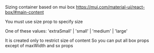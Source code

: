 Sizing container based on mui box https://mui.com/material-ui/react-box/#main-content

You must use size prop to specify size

One of these values:
'extraSmall' | 'small' | 'medium' | 'large'

It is created only to restrict size of content
So you can put all box props except of maxWidth and sx props
